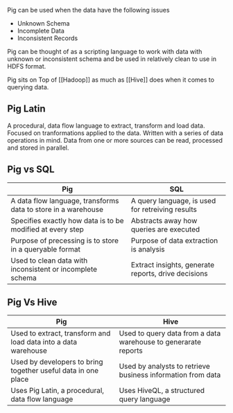Pig can be used when the data have the following issues
- Unknown Schema
- Incomplete Data
- Inconsistent Records

Pig can be thought of as a scripting language to work with data with unknown or inconsistent schema and be used in relatively clean to use in HDFS format. 

Pig sits on Top of [[Hadoop]] as much as [[Hive]] does when it comes to querying data.

## Pig Latin 

A procedural, data flow language to extract, transform and load data. 
Focused on tranformations applied to the data. Written with a series of data operations in mind. Data from one or more sources can be read, processed and stored in parallel. 

## Pig vs SQL

Pig | SQL
---|---
A data flow language, transforms data to store in a warehouse | A query language, is used for retreiving results
Specifies exactly how data is to be modified at every step | Abstracts away how queries are executed
Purpose of precessing is to store in a queryable format | Purpose of data extraction is analysis
Used to clean data with inconsistent or incomplete schema | Extract insights, generate reports, drive decisions 

## Pig Vs Hive

Pig | Hive
--|--
Used to extract, transform and load data into a data warehouse | Used to query data from a data warehouse to generarate reports
Used by developers to bring together useful data in one place | Used by analysts to retrieve business information from data
Uses Pig Latin, a procedural, data flow language | Uses HiveQL, a structured query language
